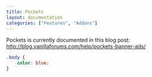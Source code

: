 ```yaml
---
title: Pockets
layout: documentation
categories: ["Features", "Addons"]
---
```


Pockets is currently documented in this blog post: http://blog.vanillaforums.com/help/pockets-banner-ads/

```css
.body {
    color: blue;
}
```
